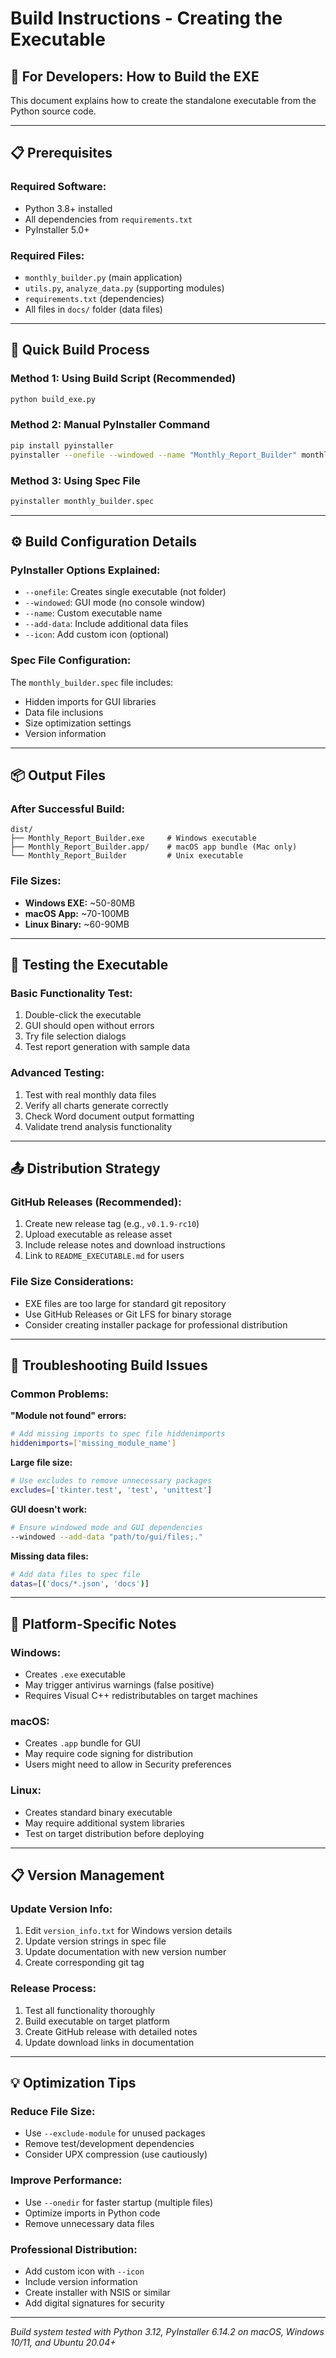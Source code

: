 # Build Instructions - Creating the Executable

## 🔨 **For Developers: How to Build the EXE**

This document explains how to create the standalone executable from the Python source code.

---

## 📋 **Prerequisites**

### **Required Software:**
- Python 3.8+ installed
- All dependencies from `requirements.txt`
- PyInstaller 5.0+

### **Required Files:**
- `monthly_builder.py` (main application)
- `utils.py`, `analyze_data.py` (supporting modules)  
- `requirements.txt` (dependencies)
- All files in `docs/` folder (data files)

---

## 🚀 **Quick Build Process**

### **Method 1: Using Build Script (Recommended)**
```bash
python build_exe.py
```

### **Method 2: Manual PyInstaller Command**
```bash
pip install pyinstaller
pyinstaller --onefile --windowed --name "Monthly_Report_Builder" monthly_builder.py
```

### **Method 3: Using Spec File**
```bash
pyinstaller monthly_builder.spec
```

---

## ⚙️ **Build Configuration Details**

### **PyInstaller Options Explained:**
- `--onefile`: Creates single executable (not folder)
- `--windowed`: GUI mode (no console window)
- `--name`: Custom executable name
- `--add-data`: Include additional data files
- `--icon`: Add custom icon (optional)

### **Spec File Configuration:**
The `monthly_builder.spec` file includes:
- Hidden imports for GUI libraries
- Data file inclusions
- Size optimization settings
- Version information

---

## 📦 **Output Files**

### **After Successful Build:**
```
dist/
├── Monthly_Report_Builder.exe     # Windows executable
├── Monthly_Report_Builder.app/    # macOS app bundle (Mac only)
└── Monthly_Report_Builder         # Unix executable
```

### **File Sizes:**
- **Windows EXE:** ~50-80MB
- **macOS App:** ~70-100MB  
- **Linux Binary:** ~60-90MB

---

## 🧪 **Testing the Executable**

### **Basic Functionality Test:**
1. Double-click the executable
2. GUI should open without errors
3. Try file selection dialogs
4. Test report generation with sample data

### **Advanced Testing:**
1. Test with real monthly data files
2. Verify all charts generate correctly
3. Check Word document output formatting
4. Validate trend analysis functionality

---

## 📤 **Distribution Strategy**

### **GitHub Releases (Recommended):**
1. Create new release tag (e.g., `v0.1.9-rc10`)
2. Upload executable as release asset
3. Include release notes and download instructions
4. Link to `README_EXECUTABLE.md` for users

### **File Size Considerations:**
- EXE files are too large for standard git repository
- Use GitHub Releases or Git LFS for binary storage
- Consider creating installer package for professional distribution

---

## 🔧 **Troubleshooting Build Issues**

### **Common Problems:**

**"Module not found" errors:**
```bash
# Add missing imports to spec file hiddenimports
hiddenimports=['missing_module_name']
```

**Large file size:**
```bash
# Use excludes to remove unnecessary packages
excludes=['tkinter.test', 'test', 'unittest']
```

**GUI doesn't work:**
```bash
# Ensure windowed mode and GUI dependencies
--windowed --add-data "path/to/gui/files;."
```

**Missing data files:**
```bash
# Add data files to spec file
datas=[('docs/*.json', 'docs')]
```

---

## 🎯 **Platform-Specific Notes**

### **Windows:**
- Creates `.exe` executable
- May trigger antivirus warnings (false positive)
- Requires Visual C++ redistributables on target machines

### **macOS:**
- Creates `.app` bundle for GUI
- May require code signing for distribution
- Users might need to allow in Security preferences

### **Linux:**
- Creates standard binary executable
- May require additional system libraries
- Test on target distribution before deploying

---

## 📋 **Version Management**

### **Update Version Info:**
1. Edit `version_info.txt` for Windows version details
2. Update version strings in spec file
3. Update documentation with new version number
4. Create corresponding git tag

### **Release Process:**
1. Test all functionality thoroughly
2. Build executable on target platform
3. Create GitHub release with detailed notes
4. Update download links in documentation

---

## 💡 **Optimization Tips**

### **Reduce File Size:**
- Use `--exclude-module` for unused packages
- Remove test/development dependencies
- Consider UPX compression (use cautiously)

### **Improve Performance:**
- Use `--onedir` for faster startup (multiple files)
- Optimize imports in Python code
- Remove unnecessary data files

### **Professional Distribution:**
- Add custom icon with `--icon`
- Include version information
- Create installer with NSIS or similar
- Add digital signatures for security

---

*Build system tested with Python 3.12, PyInstaller 6.14.2 on macOS, Windows 10/11, and Ubuntu 20.04+*